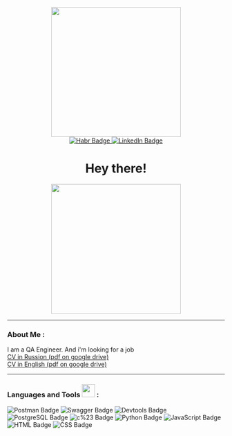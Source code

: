<div id="header" align="center">
  <img src="https://media.giphy.com/media/BferOKonYOspm28AiB/giphy.gif" width="300"/>
</div>

<div id="badges" align="center">
  <a href="https://career.habr.com/margarita_sharkevich">
    <img src="https://img.shields.io/badge/Habr-grey?style=for-the-badge&logo=habr&logoColor=white" alt="Habr Badge"/>
  </a>
  <a href="https://www.linkedin.com/in/margarita-sharkevich">
    <img src="https://img.shields.io/badge/LinkedIn-blue?style=for-the-badge&logo=linkedin&logoColor=white" alt="LinkedIn Badge"/>
  </a>
  
</div>

<div id="counter" align="center">
  <img src="https://komarev.com/ghpvc/?username=margarettomio&style=flat-square&color=blue" alt=""/>
</div>

<div id="hey" align="center">
  <h1>
    Hey there!
  </h1>
</div>

<div align="center">
  <img src="https://media.giphy.com/media/13HBDT4QSTpveU/giphy.gif" width="300"/>
</div>

---

### About Me :

<div aboutme ="center">
  <p1> I am a QA Engineer. And i'm looking for a job </p1>
</div>

<div id="cv rus">
  <a href="https://drive.google.com/file/d/1ieaU6Mv68fSyWEk1nw9wAvRoFAgoNeu1/view?usp=share_link"> CV in Russion (pdf on google drive) </a>
</div>

<div id="cv eng">
  <a href="https://drive.google.com/file/d/1NnZXf9lEwa-C1kAdToXlNBICaNh8Yghy/view?usp=share_link"> CV in English (pdf on google drive) </a>
</div>

---

### Languages and Tools <img src="https://media.giphy.com/media/WUlplcMpOCEmTGBtBW/giphy.gif" width="30"> :

<div tools ="center"
  <img src="https://img.shields.io/badge/Jira-black?style=for-the-badge&logo=jira&logoColor=blue" alt="Jira Badge"/>
  <img src="https://img.shields.io/badge/Postman-black?style=for-the-badge&logo=Postman&logoColor=orange" alt="Postman Badge"/>
  <img src="https://img.shields.io/badge/Swagger-black?style=for-the-badge&logo=Swagger&logoColor=green" alt="Swagger Badge"/>
  <img src="https://img.shields.io/badge/Devtools-black?style=for-the-badge&logo=googlechrome&logoColor=#59a1f7" alt="Devtools Badge"/>
  <img src="https://img.shields.io/badge/PostgreSQL-black?style=for-the-badge&logo=PostgreSQL&logoColor=lightblue" alt="PostgreSQL Badge"/>
  <img src="https://img.shields.io/badge/c%23-black?style=for-the-badge" alt="c%23 Badge"/>
  <img src="https://img.shields.io/badge/Python-black?style=for-the-badge&logo=python&logoColor=yellowblue" alt="Python Badge"/>
  <img src="https://img.shields.io/badge/JavaScript-black?style=for-the-badge&logo=javascript&logoColor=yellow" alt="JavaScript Badge"/>
  <img src="https://img.shields.io/badge/HTML-e54b21?style=for-the-badge&logo=HTML&logoColor=lightblue" alt="HTML Badge"/>
  <img src="https://img.shields.io/badge/CSS-274de4?style=for-the-badge&logo=CSS&logoColor=lightblue" alt="CSS Badge"/>
</div>
